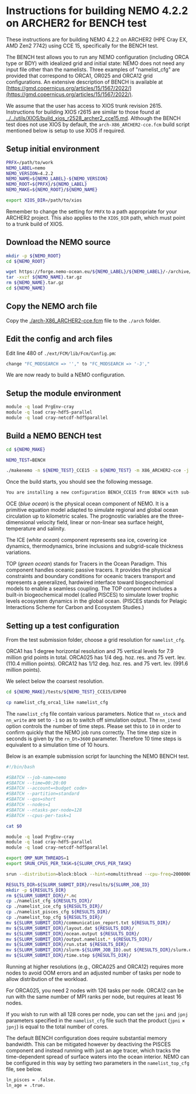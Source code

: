 Instructions for building NEMO 4.2.2 on ARCHER2 for BENCH test
==============================================================

These instructions are for building NEMO 4.2.2 on ARCHER2 (HPE Cray EX, AMD Zen2 7742) using CCE 15, specifically for the BENCH test.

The BENCH test allows you to run any NEMO configuration (including ORCA type or BDY) with idealized grid and initial state: NEMO does not need any input
file other than the namelists. Three examples of "namelist_cfg" are provided that correspond to  ORCA1, OR025 and ORCA12 grid configurations.
An extensive description of BENCH is available at [https://gmd.copernicus.org/articles/15/1567/2022/](https://gmd.copernicus.org/articles/15/1567/2022/).

We assume that the user has access to XIOS trunk revision 2615.
Instructions for building XIOS r2615 are similar to those found at [../../utils/XIOS/build_xios_r2528_archer2_cce15.md](../../utils/XIOS/build_xios_r2528_archer2_cce15.md).
Although the BENCH test does not use XIOS by default, the `arch-X86_ARCHER2-cce.fcm` build script mentioned below is setup to use XIOS if required.


Setup initial environment
-------------------------

```bash
PRFX=/path/to/work
NEMO_LABEL=nemo
NEMO_VERSION=4.2.2
NEMO_NAME=${NEMO_LABEL}-${NEMO_VERSION}
NEMO_ROOT=${PRFX}/${NEMO_LABEL}
NEMO_MAKE=${NEMO_ROOT}/${NEMO_NAME}

export XIOS_DIR=/path/to/xios
```

Remember to change the setting for `PRFX` to a path appropriate for your ARCHER2 project.
This also applies to the `XIOS_DIR` path, which must point to a trunk build of XIOS.


Download the NEMO source
------------------------

```bash
mkdir -p ${NEMO_ROOT}
cd ${NEMO_ROOT}

wget https://forge.nemo-ocean.eu/${NEMO_LABEL}/${NEMO_LABEL}/-/archive/${NEMO_VERSION}/${NEMO_NAME}.tar.gz
tar -xvzf ${NEMO_NAME}.tar.gz
rm ${NEMO_NAME}.tar.gz
cd ${NEMO_NAME}
```


Copy the NEMO arch file
-----------------------

Copy the [./arch-X86_ARCHER2-cce.fcm](./arch-X86_ARCHER2-cce.fcm) file to the `./arch` folder.


Edit the config and arch files
------------------------------

Edit line 480 of `./ext/FCM/lib/Fcm/Config.pm`:

```bash
change "FC_MODSEARCH => ''," to "FC_MODSEARCH => '-J',"
```

We are now ready to build a NEMO configuration.


Setup the module environment
----------------------------

```bash
module -q load PrgEnv-cray
module -q load cray-hdf5-parallel
module -q load cray-netcdf-hdf5parallel
```


Build a NEMO BENCH test
-----------------------

```bash
cd ${NEMO_MAKE}

NEMO_TEST=BENCH

./makenemo -n ${NEMO_TEST}_CCE15 -a ${NEMO_TEST} -m X86_ARCHER2-cce -j 16
```

Once the build starts, you should see the following message.

```bash
You are installing a new configuration BENCH_CCE15 from BENCH with sub-components:  OCE ICE TOP
```

OCE (*blue ocean*) is the physical ocean component of NEMO. It is a primitive equation model adapted to simulate regional
and global ocean circulation up to kilometric scales. The prognostic variables are the three-dimensional velocity field,
linear or non-linear sea surface height, temperature and salinity.

The ICE (*white ocean*) component represents sea ice, covering ice dynamics, thermodynamics, brine inclusions and subgrid-scale thickness variations.

TOP (*green ocean*) stands for Tracers in the Ocean Paradigm. This component handles oceanic passive tracers. It provides the physical constraints
and boundary conditions for oceanic tracers transport and represents a generalized, hardwired interface toward biogeochemical models to enable a seamless coupling.
The TOP component includes a built-in biogeochemical model (called PISCES) to simulate lower trophic levels ecosystem dynamics in the global ocean.
(PISCES stands for Pelagic Interactions Scheme for Carbon and Ecosystem Studies.)


Setting up a test configuration
-------------------------------

From the test submission folder, choose a grid resolution for `namelist_cfg`.

ORCA1 has 1 degree horizontal resolution and 75 vertical levels for 7.9 million grid points in total.
ORCA025 has 1/4 deg. hoz. res. and 75 vert. lev. (110.4 million points).
ORCA12 has 1/12 deg. hoz. res. and 75 vert. lev. (991.6 million points).

We select below the coarsest resolution.

```bash
cd ${NEMO_MAKE}/tests/${NEMO_TEST}_CCE15/EXP00

cp namelist_cfg_orca1_like namelist_cfg
```

The `namelist_cfg` file contain various parameters. Notice that `nn_stock` and `nn_write` are set to `-1` so as
to switch off simulation output. The `nn_itend` option controls the number of time steps. Please set this
to `10` in order to confirm quickly that the NEMO job runs correctly. The time step size in seconds is given
by the `rn_Dt=3600` parameter. Therefore 10 time steps is equivalent to a simulation time of 10 hours.

Below is an example submission script for launching the NEMO BENCH test.

```bash
#!/bin/bash

#SBATCH --job-name=nemo
#SBATCH --time=00:20:00
#SBATCH --account=<budget code>
#SBATCH --partition=standard
#SBATCH --qos=short
#SBATCH --nodes=1
#SBATCH --ntasks-per-node=128
#SBATCH --cpus-per-task=1

cat $0

module -q load PrgEnv-cray
module -q load cray-hdf5-parallel
module -q load cray-netcdf-hdf5parallel

export OMP_NUM_THREADS=1
export SRUN_CPUS_PER_TASK=${SLURM_CPUS_PER_TASK}

srun --distribution=block:block --hint=nomultithread --cpu-freq=2000000 ./nemo

RESULTS_DIR=${SLURM_SUBMIT_DIR}/results/${SLURM_JOB_ID}
mkdir -p ${RESULTS_DIR}
rm ${SLURM_SUBMIT_DIR}/*.nc
cp ./namelist_cfg ${RESULTS_DIR}/
cp ./namelist_ice_cfg ${RESULTS_DIR}/
cp ./namelist_pisces_cfg ${RESULTS_DIR}/
cp ./namelist_top_cfg ${RESULTS_DIR}/
mv ${SLURM_SUBMIT_DIR}/communication_report.txt ${RESULTS_DIR}/
mv ${SLURM_SUBMIT_DIR}/layout.dat ${RESULTS_DIR}/
mv ${SLURM_SUBMIT_DIR}/ocean.output ${RESULTS_DIR}/
mv ${SLURM_SUBMIT_DIR}/output.namelist.* ${RESULTS_DIR}/
mv ${SLURM_SUBMIT_DIR}/run.stat ${RESULTS_DIR}/
mv ${SLURM_SUBMIT_DIR}/slurm-${SLURM_JOB_ID}.out ${RESULTS_DIR}/slurm.out
mv ${SLURM_SUBMIT_DIR}/time.step ${RESULTS_DIR}/
```

Running at higher resolutions (e.g., ORCA025 and ORCA12) requires more nodes
to avoid OOM errors and an adjusted number of tasks per node to allow distribution
of the workload.

For ORCA025, you need 2 nodes with 126 tasks per node. ORCA12 can be run with the same
number of MPI ranks per node, but requires at least 16 nodes.

If you wish to run with all 128 cores per node, you can set the `jpni` and `jpnj` parameters
specified in the `namelist_cfg` file such that the product (`jpni` $\times$ `jpnj`) is equal to the
total number of cores.

The default BENCH configuration does require substantial memory bandwidth. This can be
mitigated however by deactiving the PISCES component and instead running with just an
age tracer, which tracks the time-dependent spread of surface waters into the ocean interior.
NEMO can be configured in this way by setting two parameters in the `namelist_top_cfg` file,
see below.

```bash
ln_pisces = .false.
ln_age = .true.
```
